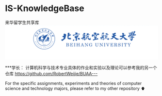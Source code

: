 # IS-KnowledgeBase
来华留学生共享库
![Image text](https://github.com/RobertWeijie/IS-KnowledgeBase/blob/Beihang-University/%E5%8C%97%E8%88%AA.png)

***学长：
计算机科学与技术专业具体的作业和实验以及理论可以参考我的另一个仓库 https://github.com/RobertWeijie/BUAA---

For the specific assignments, experiments and theories of computer science and technology majors, please refer to my other repository ⬆️
